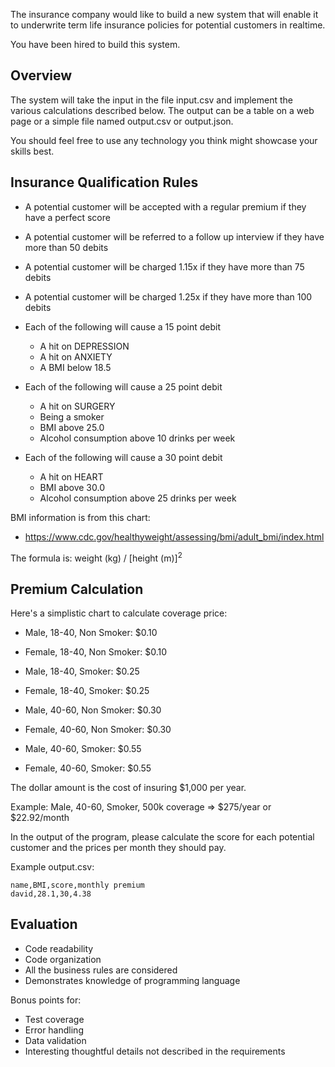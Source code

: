 The insurance company would like to build a new system that will enable it to underwrite term life insurance policies for potential customers in realtime.

You have been hired to build this system.

Overview
--------
The system will take the input in the file input.csv and implement the various calculations described below. The output can be a table on a web page or a simple file named output.csv or output.json.

You should feel free to use any technology you think might showcase your skills best.


Insurance Qualification Rules
-----------------------------

* A potential customer will be accepted with a regular premium if they have a perfect score
* A potential customer will be referred to a follow up interview if they have more than 50 debits
* A potential customer will be charged 1.15x if they have more than 75 debits
* A potential customer will be charged 1.25x if they have more than 100 debits

* Each of the following will cause a 15 point debit
  * A hit on DEPRESSION
  * A hit on ANXIETY
  * A BMI below 18.5

* Each of the following will cause a 25 point debit
  * A hit on SURGERY
  * Being a smoker
  * BMI above 25.0
  * Alcohol consumption above 10 drinks per week

* Each of the following will cause a 30 point debit
  * A hit on HEART
  * BMI above 30.0
  * Alcohol consumption above 25 drinks per week

BMI information is from this chart:
* https://www.cdc.gov/healthyweight/assessing/bmi/adult_bmi/index.html

The formula is: weight (kg) / [height (m)]<sup>2</sup>

Premium Calculation
-------------------
Here's a simplistic chart to calculate coverage price:

* Male, 18-40, Non Smoker: $0.10 
* Female, 18-40, Non Smoker: $0.10

* Male, 18-40, Smoker: $0.25
* Female, 18-40, Smoker: $0.25

* Male, 40-60, Non Smoker: $0.30
* Female, 40-60, Non Smoker: $0.30 

* Male, 40-60, Smoker: $0.55
* Female, 40-60, Smoker: $0.55

The dollar amount is the cost of insuring $1,000 per year.

Example: Male, 40-60, Smoker, 500k coverage => $275/year or $22.92/month


In the output of the program, please calculate the score for each potential customer and the prices per month they should pay.

Example output.csv:

```csv
name,BMI,score,monthly premium
david,28.1,30,4.38
```


Evaluation
----------
* Code readability
* Code organization
* All the business rules are considered
* Demonstrates knowledge of programming language

Bonus points for:
* Test coverage
* Error handling
* Data validation
* Interesting thoughtful details not described in the requirements
